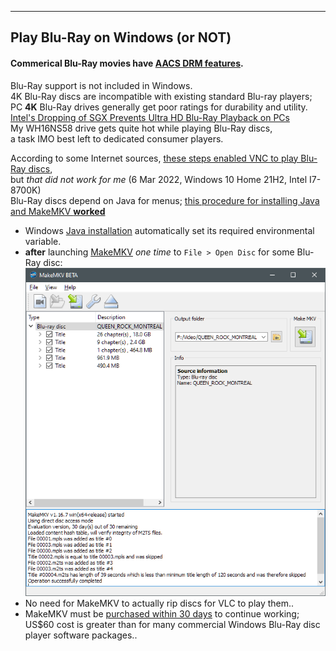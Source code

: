 
---
Play Blu-Ray on Windows (or NOT)
---

#### Commerical Blu-Ray movies have [AACS DRM features](https://en.wikipedia.org/wiki/Blu-ray#Advanced_Access_Content_System).  
Blu-Ray support is not included in Windows.  
4K Blu-Ray discs are incompatible with existing standard Blu-ray players;  
PC **4K** Blu-Ray drives generally get poor ratings for durability and utility.  
[Intel's Dropping of SGX Prevents Ultra HD Blu-Ray Playback on PCs](https://tech.slashdot.org/story/22/01/14/1650202/intels-dropping-of-sgx-prevents-ultra-hd-blu-ray-playback-on-pcs)  
My WH16NS58 drive gets quite hot while playing Blu-Ray discs,  
 a task IMO best left to dedicated consumer players.  

According to some Internet sources, [these steps enabled VNC to play Blu-Ray discs](https://www.minitool.com/news/accs-decoding.html),  
but *that did not work for me* (6 Mar 2022, Windows 10 Home 21H2, Intel I7-8700K)  
Blu-Ray discs depend on Java for menus;  [this procedure for installing Java and MakeMKV **worked**](https://stolafcarleton.teamdynamix.com/TDClient/1893/StOlaf/KB/ArticleDet?ID=128854)  
* Windows [Java installation](https://www.java.com/en/download/) automatically set its required environmental variable.  
* **after** launching [MakeMKV](https://www.makemkv.com/download/) *one time* to `File > Open Disc` for some Blu-Ray disc:  
![MakeMKV window](MakeMKV.png)  
* No need for MakeMKV to actually rip discs for VLC to play them..   
* MakeMKV must be [purchased within 30 days](https://www.makemkv.com/buy/) to continue working;  
  US$60 cost is greater than for many commercial Windows Blu-Ray disc player software packages..  


